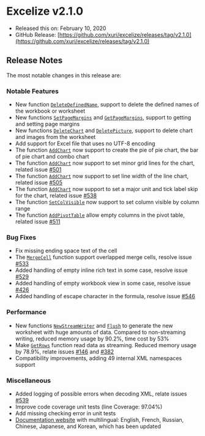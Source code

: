 # Excelize v2.1.0

* Released this on: February 10, 2020
* GitHub Release: [https://github.com/xuri/excelize/releases/tag/v2.1.0](https://github.com/xuri/excelize/releases/tag/v2.1.0)

## Release Notes

The most notable changes in this release are:

### Notable Features

* New function [`DeleteDefinedName`](https://pkg.go.dev/github.com/xuri/excelize/v2@v2.1.0#File.DeleteDefinedName), support to delete the defined names of the workbook or worksheet
* New functions [`SetPageMargins`](https://pkg.go.dev/github.com/xuri/excelize/v2@v2.1.0#File.SetPageMargins) and [`GetPageMargins`](https://pkg.go.dev/github.com/xuri/excelize/v2@v2.1.0#File.GetPageMargins), support to getting and setting page margins
* New functions [`DeleteChart`](https://pkg.go.dev/github.com/xuri/excelize/v2@v2.1.0#File.DeleteChart) and [`DeletePicture`](https://pkg.go.dev/github.com/xuri/excelize/v2@v2.1.0#File.DeletePicture), support to delete chart and images from the worksheet
* Add support for Excel file that uses no UTF-8 encoding
* The function [`AddChart`](https://pkg.go.dev/github.com/xuri/excelize/v2@v2.1.0#File.AddChart) now support to create the pie of pie chart, the bar of pie chart and combo chart
* The function [`AddChart`](https://pkg.go.dev/github.com/xuri/excelize/v2@v2.1.0#File.AddChart) now support to set minor grid lines for the chart, related issue [#501](https://github.com/xuri/excelize/issues/501)
* The function [`AddChart`](https://pkg.go.dev/github.com/xuri/excelize/v2@v2.1.0#File.AddChart) now support to set line width of the line chart, related issue [#505](https://github.com/xuri/excelize/issues/505)
* The function [`AddChart`](https://pkg.go.dev/github.com/xuri/excelize/v2@v2.1.0#File.AddChart) now support to set a major unit and tick label skip for the chart, related issue [#538](https://github.com/xuri/excelize/issues/538)
* The function [`SetColVisible`](https://pkg.go.dev/github.com/xuri/excelize/v2@v2.1.0#File.SetColVisible) now support to set column visible by column range
* The function [`AddPivotTable`](https://pkg.go.dev/github.com/xuri/excelize/v2@v2.1.0#File.AddPivotTable) allow empty columns in the pivot table, related issue [#511](https://github.com/xuri/excelize/issues/511)

### Bug Fixes

* Fix missing ending space text of the cell
* The [`MergeCell`](https://pkg.go.dev/github.com/xuri/excelize/v2@v2.1.0#File.MergeCell) function support overlapped merge cells, resolve issue [#533](https://github.com/xuri/excelize/issues/533)
* Added handling of empty inline rich text in some case, resolve issue [#529](https://github.com/xuri/excelize/issues/529)
* Added handling of empty workbook view in some case, resolve issue [#426](https://github.com/xuri/excelize/issues/426)
* Added handling of escape character in the formula, resolve issue [#546](https://github.com/xuri/excelize/issues/546)

### Performance

* New functions [`NewStreamWriter`](https://pkg.go.dev/github.com/xuri/excelize/v2@v2.1.0#File.NewStreamWriter) and [`Flush`](https://pkg.go.dev/github.com/xuri/excelize/v2@v2.1.0#StreamWriter.Flush) to generate the new worksheet with huge amounts of data. Compared to non-streaming writing, reduced memory usage by 90.2%, time cost by 53%
* Make [`GetRows`](https://pkg.go.dev/github.com/xuri/excelize/v2@v2.1.0#File.GetRows) function read data as streaming. Reduced memory usage by 78.9%, relate issues [#146](https://github.com/xuri/excelize/issues/146) and [#382](https://github.com/xuri/excelize/issues/382)
* Compatibility improvements, adding 49 internal XML namespaces support

### Miscellaneous

* Added logging of possible errors when decoding XML, relate issues [#539](https://github.com/xuri/excelize/issues/539)
* Improve code coverage unit tests (line Coverage: 97.04%)
* Add missing checking error in unit tests
* [Documentation website](https://xuri.me/excelize) with multilingual: English, French, Russian, Chinese, Japanese, and Korean, which has been updated
